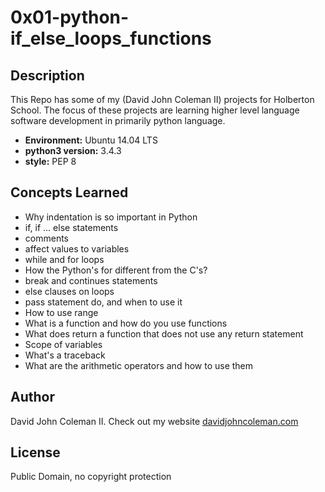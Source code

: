 # 0x01-python-if_else_loops_functions

## Description

This Repo has some of my (David John Coleman II) projects for Holberton School.
The focus of these projects are learning higher level language software
development in primarily python language.

* __Environment:__ Ubuntu 14.04 LTS
* __python3 version:__ 3.4.3
* __style:__ PEP 8

## Concepts Learned

  * Why indentation is so important in Python
  * if, if ... else statements
  * comments
  * affect values to variables
  * while and for loops
  * How the Python's for different from the C's?
  * break and continues statements
  * else clauses on loops
  * pass statement do, and when to use it
  * How to use range
  * What is a function and how do you use functions
  * What does return a function that does not use any return statement
  * Scope of variables
  * What's a traceback
  * What are the arithmetic operators and how to use them

## Author

David John Coleman II.	Check out my website [davidjohncoleman.com](http://www.davidjohncoleman.com/)

## License

Public Domain, no copyright protection
